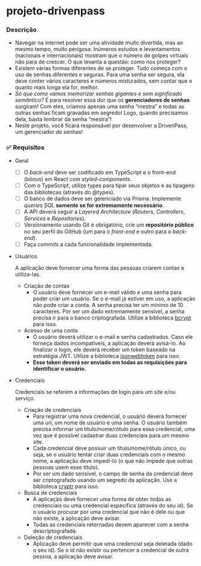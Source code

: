 # projeto-drivenpass

### Descrição

- Navegar na internet pode ser uma atividade muito divertida, mas ao mesmo tempo, muito perigosa. Inúmeros estudos e levantamentos (nacionais e internacionais) mostram que o número de golpes virtuais não para de crescer. O que levanta a questão: como nos proteger?
- Existem várias formas diferentes de se proteger. Tudo começa com o uso de senhas diferentes e seguras. Para uma senha ser segura, ela deve conter vários caracteres e números misturados, sem contar que o quanto mais longa ela for, melhor.
- *Só que como vamos memorizar senhas gigantes e sem significado semântico?* É para resolver essa dor que os **gerenciadores de senhas** surgiram! Com eles, criamos apenas uma senha “mestra” e todas as outras senhas ficam gravadas em segredo! Logo, quando precisamos dela, basta lembrar da senha “mestra”!
- Neste projeto, você ficará responsável por desenvolver a DrivenPass, um gerenciador de senhas!

### ✅ Requisitos

- Geral
    - [ ]  O *back-end* deve ser codificado em TypeScript e o front-end (bônus) em React com *styled-components*.
    - [ ]  Com o TypeScript, utilize types para tipar seus objetos e as tipagens das bibliotecas (através do @types).
    - [ ]  O banco de dados deve ser gerenciado via Prisma. Implemente *queries* SQL **somente se for extremamente necessário**.
    - [ ]  A API deverá seguir a *Layered Architecture* (*Routers*, *Controllers*, *Services* e *Repositories*).
    - [ ]  Versionamento usando Git é obrigatório, crie um **repositório público** no seu perfil do GitHub (um para o *front-end* e outro para o *back-end*).
    - [ ]  Faça *commits* a cada funcionalidade implementada.
- Usuários
    
    A aplicação deve fornecer uma forma das pessoas criarem contas e utiliza-las.
    
    - Criação de contas
        - O usuário deve fornecer um e-mail válido e uma senha para poder criar um usuário. Se o e-mail já estiver em uso, a aplicação não pode criar a conta. A senha precisa ter um mínimo de 10 caracteres. Por ser um dado extremamente sensível, a senha precisa ir para o banco criptografada. Utilize a biblioteca [bcrypt](https://www.npmjs.com/package/bcrypt) para isso.
    - Acesso de uma conta
        - O usuário deverá utilizar o e-mail e senha cadastrados. Caso ele forneça dados incompatíveis, a aplicação deverá avisá-lo. Ao finalizar o login, ele deverá receber um token baseado na estratégia JWT. Utilize a biblioteca [jsonwebtoken](https://www.npmjs.com/package/jsonwebtoken) para isso.
        - **Esse token deverá ser enviado em todas as requisições para identificar o usuário.**
- Credenciais
    
    Credenciais se referem a informações de login para um site e/ou serviço.
    
    - Criação de credenciais
        - Para registrar uma nova credencial, o usuário deverá fornecer uma url, um nome de usuário e uma senha. O usuário também precisa informar um título/nome/rótulo para essa credencial, uma vez que é possível cadastrar duas credenciais para um mesmo site.
        - Cada credencial deve possuir um título/nome/rótulo único, ou seja, se o usuário tentar criar duas credenciais com o mesmo nome, a aplicação deve impedi-lo (o que não impede que outras pessoas usem esse título).
        - Por ser um dado sensível, o campo de senha da credencial deve ser criptografado usando um segredo da aplicação. Use a biblioteca [cryptr](https://www.npmjs.com/package/cryptr) para isso.
    - Busca de credenciais
        - A aplicação deve fornecer uma forma de obter todas as credenciais ou uma credencial específica (através do seu id). Se o usuário procurar por uma credencial que não é dele ou que não existe, a aplicação deve avisar.
        - Todas as credenciais retornadas devem aparecer com a senha descriptografada.
    - Deleção de credenciais
        - Aplicação deve permitir que uma credencial seja deletada (dado o seu id). Se o id não existir ou pertencer a credencial de outra pessoa, a aplicação deve avisar.
